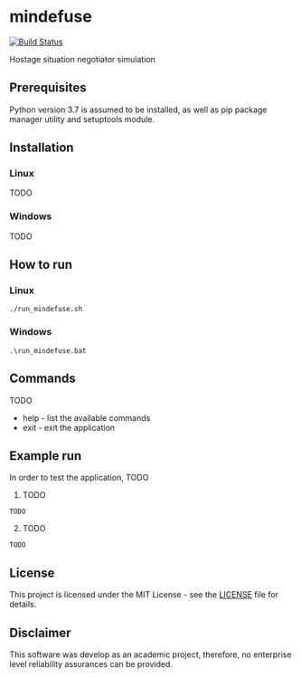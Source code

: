 # mindefuse
[![Build Status](https://travis-ci.com/sinistro14/mindefuse.svg?token=NY5sBpywnxqMdVGh3wnz&branch=master)](https://travis-ci.com/sinistro14/mindefuse)

Hostage situation negotiator simulation

## Prerequisites
Python version 3.7 is assumed to be installed, as well as pip package manager utility and setuptools module.

## Installation

### Linux
TODO

### Windows
TODO

## How to run

### Linux
```./run_mindefuse.sh```  

### Windows
```.\run_mindefuse.bat```  

## Commands

TODO
* help - list the available commands
* exit - exit the application

## Example run

In order to test the application, TODO

1. TODO
```
TODO
```

2. TODO
```
TODO
```

## License

This project is licensed under the MIT License - see the [LICENSE](LICENSE) file for details.

## Disclaimer

This software was develop as an academic project, therefore,
no enterprise level reliability assurances can be provided.
